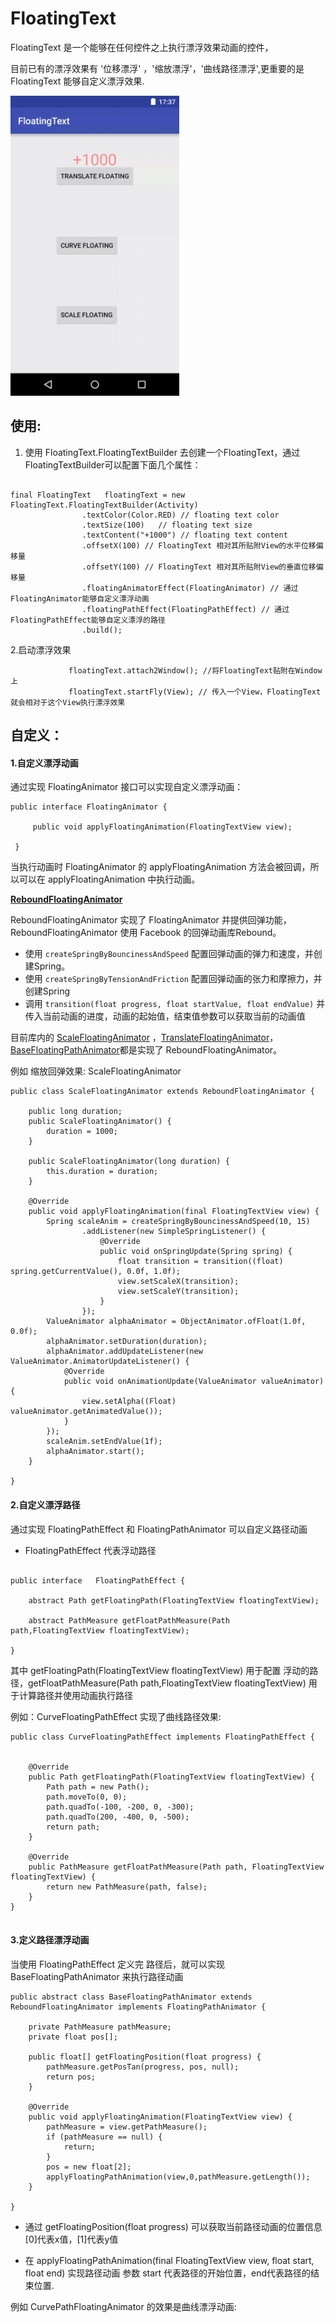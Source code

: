 # FloatingText

FloatingText 是一个能够在任何控件之上执行漂浮效果动画的控件，

目前已有的漂浮效果有 '位移漂浮' ，'缩放漂浮'，'曲线路径漂浮',更重要的是 FloatingText 能够自定义漂浮效果.

<img src="/demo.gif" width="270" height="480" />



## 使用:

1. 使用 FloatingText.FloatingTextBuilder 去创建一个FloatingText，通过FloatingTextBuilder可以配置下面几个属性：

```

final FloatingText   floatingText = new FloatingText.FloatingTextBuilder(Activity)
                .textColor(Color.RED) // floating text color
                .textSize(100)   // floating text size
                .textContent("+1000") // floating text content
                .offsetX(100) // FloatingText 相对其所贴附View的水平位移偏移量
                .offsetY(100) // FloatingText 相对其所贴附View的垂直位移偏移量
                .floatingAnimatorEffect(FloatingAnimator) // 通过FloatingAnimator能够自定义漂浮动画
                .floatingPathEffect(FloatingPathEffect) // 通过FloatingPathEffect能够自定义漂浮的路径
                .build();

```

2.启动漂浮效果

```
             floatingText.attach2Window(); //将FloatingText贴附在Window上
             floatingText.startFly(View); // 传入一个View，FloatingText 就会相对于这个View执行漂浮效果
```


## 自定义：

#### 1.自定义漂浮动画

 通过实现 FloatingAnimator 接口可以实现自定义漂浮动画：

```
public interface FloatingAnimator {

     public void applyFloatingAnimation(FloatingTextView view);

 }

```

当执行动画时 FloatingAnimator 的 applyFloatingAnimation 方法会被回调，所以可以在 applyFloatingAnimation 中执行动画。


**[ReboundFloatingAnimator](https://github.com/UFreedom/FloatingText/blob/master/FloatingTextLibrary%2Fsrc%2Fmain%2Fjava%2Fcom%2Fufreedom%2Feffect%2FReboundFloatingAnimator.java)**

ReboundFloatingAnimator 实现了 FloatingAnimator 并提供回弹功能，ReboundFloatingAnimator 使用 Facebook 的回弹动画库Rebound。

- 使用 `createSpringByBouncinessAndSpeed` 配置回弹动画的弹力和速度，并创建Spring。
- 使用 `createSpringByTensionAndFriction` 配置回弹动画的张力和摩擦力，并创建Spring
- 调用 `transition(float progress, float startValue, float endValue)` 并传入当前动画的进度，动画的起始值，结束值参数可以获取当前的动画值

目前库内的 [ScaleFloatingAnimator](https://github.com/UFreedom/FloatingText/blob/master/FloatingTextLibrary%2Fsrc%2Fmain%2Fjava%2Fcom%2Fufreedom%2Feffect%2FScaleFloatingAnimator.java)  ，[TranslateFloatingAnimator](https://github.com/UFreedom/FloatingText/blob/master/FloatingTextLibrary%2Fsrc%2Fmain%2Fjava%2Fcom%2Fufreedom%2Feffect%2FTranslateFloatingAnimator.java)，[BaseFloatingPathAnimator](https://github.com/UFreedom/FloatingText/blob/master/FloatingTextLibrary%2Fsrc%2Fmain%2Fjava%2Fcom%2Fufreedom%2FBaseFloatingPathAnimator.java)都是实现了 ReboundFloatingAnimator。

例如 缩放回弹效果: ScaleFloatingAnimator

```
public class ScaleFloatingAnimator extends ReboundFloatingAnimator {

    public long duration;
    public ScaleFloatingAnimator() {
        duration = 1000;
    }

    public ScaleFloatingAnimator(long duration) {
        this.duration = duration;
    }

    @Override
    public void applyFloatingAnimation(final FloatingTextView view) {
        Spring scaleAnim = createSpringByBouncinessAndSpeed(10, 15)
                .addListener(new SimpleSpringListener() {
                    @Override
                    public void onSpringUpdate(Spring spring) {
                        float transition = transition((float) spring.getCurrentValue(), 0.0f, 1.0f);
                        view.setScaleX(transition);
                        view.setScaleY(transition);
                    }
                });
        ValueAnimator alphaAnimator = ObjectAnimator.ofFloat(1.0f, 0.0f);
        alphaAnimator.setDuration(duration);
        alphaAnimator.addUpdateListener(new ValueAnimator.AnimatorUpdateListener() {
            @Override
            public void onAnimationUpdate(ValueAnimator valueAnimator) {
                view.setAlpha((Float) valueAnimator.getAnimatedValue());
            }
        });
        scaleAnim.setEndValue(1f);
        alphaAnimator.start();
    }

}

```

#### 2.自定义漂浮路径

通过实现 FloatingPathEffect 和 FloatingPathAnimator 可以自定义路径动画

- FloatingPathEffect 代表浮动路径
```

public interface   FloatingPathEffect {

    abstract Path getFloatingPath(FloatingTextView floatingTextView);

    abstract PathMeasure getFloatPathMeasure(Path path,FloatingTextView floatingTextView);

}

```

其中 getFloatingPath(FloatingTextView floatingTextView) 用于配置 浮动的路径，getFloatPathMeasure(Path path,FloatingTextView floatingTextView) 用于计算路径并使用动画执行路径

例如：CurveFloatingPathEffect 实现了曲线路径效果:

```
public class CurveFloatingPathEffect implements FloatingPathEffect {


    @Override
    public Path getFloatingPath(FloatingTextView floatingTextView) {
        Path path = new Path();
        path.moveTo(0, 0);
        path.quadTo(-100, -200, 0, -300);
        path.quadTo(200, -400, 0, -500);
        return path;
    }

    @Override
    public PathMeasure getFloatPathMeasure(Path path, FloatingTextView floatingTextView) {
        return new PathMeasure(path, false);
    }
}


```

####  3.定义路径漂浮动画

当使用 FloatingPathEffect 定义完 路径后，就可以实现 BaseFloatingPathAnimator 来执行路径动画

```
public abstract class BaseFloatingPathAnimator extends ReboundFloatingAnimator implements FloatingPathAnimator {

    private PathMeasure pathMeasure;
    private float pos[];

    public float[] getFloatingPosition(float progress) {
        pathMeasure.getPosTan(progress, pos, null);
        return pos;
    }

    @Override
    public void applyFloatingAnimation(FloatingTextView view) {
        pathMeasure = view.getPathMeasure();
        if (pathMeasure == null) {
            return;
        }
        pos = new float[2];
        applyFloatingPathAnimation(view,0,pathMeasure.getLength());
    }

}

```

- 通过 getFloatingPosition(float progress) 可以获取当前路径动画的位置信息 [0]代表x值，[1]代表y值

- 在 applyFloatingPathAnimation(final FloatingTextView view, float start, float end) 实现路径动画
参数 start 代表路径的开始位置，end代表路径的结束位置.

例如 CurvePathFloatingAnimator 的效果是曲线漂浮动画:
